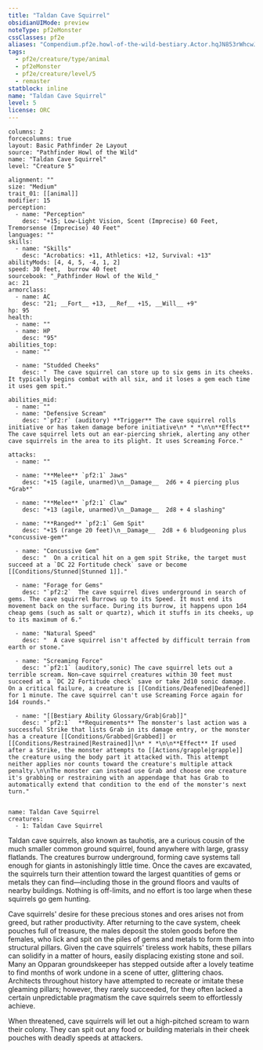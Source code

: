 ```yaml
---
title: "Taldan Cave Squirrel"
obsidianUIMode: preview
noteType: pf2eMonster
cssClasses: pf2e
aliases: "Compendium.pf2e.howl-of-the-wild-bestiary.Actor.hqJN853rWhcwJi6q" 
tags:
  - pf2e/creature/type/animal
  - pf2eMonster
  - pf2e/creature/level/5
  - remaster
statblock: inline
name: "Taldan Cave Squirrel"
level: 5
license: ORC
---
```


```statblock
columns: 2
forcecolumns: true
layout: Basic Pathfinder 2e Layout
source: "Pathfinder Howl of the Wild"
name: "Taldan Cave Squirrel"
level: "Creature 5"

alignment: ""
size: "Medium"
trait_01: [[animal]]
modifier: 15
perception:
  - name: "Perception"
    desc: "+15; Low-Light Vision, Scent (Imprecise) 60 Feet, Tremorsense (Imprecise) 40 Feet"
languages: ""
skills:
  - name: "Skills"
    desc: "Acrobatics: +11, Athletics: +12, Survival: +13"
abilityMods: [4, 4, 5, -4, 1, 2]
speed: 30 feet,  burrow 40 feet
sourcebook: "_Pathfinder Howl of the Wild_"
ac: 21
armorclass:
  - name: AC
    desc: "21; __Fort__ +13, __Ref__ +15, __Will__ +9"
hp: 95
health:
  - name: ""
  - name: HP
    desc: "95"
abilities_top:
  - name: ""

  - name: "Studded Cheeks"
    desc: "  The cave squirrel can store up to six gems in its cheeks. It typically begins combat with all six, and it loses a gem each time it uses gem spit."

abilities_mid:
  - name: ""
  - name: "Defensive Scream"
    desc: "`pf2:r` (auditory) **Trigger** The cave squirrel rolls initiative or has taken damage before initiative\n* * *\n\n**Effect** The cave squirrel lets out an ear-piercing shriek, alerting any other cave squirrels in the area to its plight. It uses Screaming Force."

attacks:
  - name: ""

  - name: "**Melee** `pf2:1` Jaws"
    desc: "+15 (agile, unarmed)\n__Damage__  2d6 + 4 piercing plus *Grab*"

  - name: "**Melee** `pf2:1` Claw"
    desc: "+13 (agile, unarmed)\n__Damage__  2d8 + 4 slashing"

  - name: "**Ranged** `pf2:1` Gem Spit"
    desc: "+15 (range 20 feet)\n__Damage__  2d8 + 6 bludgeoning plus *concussive-gem*"

  - name: "Concussive Gem"
    desc: "  On a critical hit on a gem spit Strike, the target must succeed at a `DC 22 Fortitude check` save or become [[Conditions/Stunned|Stunned 1]]."

  - name: "Forage for Gems"
    desc: "`pf2:2`  The cave squirrel dives underground in search of gems. The cave squirrel Burrows up to its Speed. It must end its movement back on the surface. During its burrow, it happens upon 1d4 cheap gems (such as salt or quartz), which it stuffs in its cheeks, up to its maximum of 6."

  - name: "Natural Speed"
    desc: "  A cave squirrel isn't affected by difficult terrain from earth or stone."

  - name: "Screaming Force"
    desc: "`pf2:1` (auditory,sonic) The cave squirrel lets out a terrible scream. Non–cave squirrel creatures within 30 feet must succeed at a `DC 22 Fortitude check` save or take 2d10 sonic damage. On a critical failure, a creature is [[Conditions/Deafened|Deafened]] for 1 minute. The cave squirrel can't use Screaming Force again for 1d4 rounds."

  - name: "[[Bestiary Ability Glossary/Grab|Grab]]"
    desc: "`pf2:1`  **Requirements** The monster's last action was a successful Strike that lists Grab in its damage entry, or the monster has a creature [[Conditions/Grabbed|Grabbed]] or [[Conditions/Restrained|Restrained]]\n* * *\n\n**Effect** If used after a Strike, the monster attempts to [[Actions/grapple|grapple]] the creature using the body part it attacked with. This attempt neither applies nor counts toward the creature's multiple attack penalty.\n\nThe monster can instead use Grab and choose one creature it's grabbing or restraining with an appendage that has Grab to automatically extend that condition to the end of the monster's next turn."
 
```

```encounter-table
name: Taldan Cave Squirrel
creatures:
  - 1: Taldan Cave Squirrel
```



Taldan cave squirrels, also known as tauhotis, are a curious cousin of the much smaller common ground squirrel, found anywhere with large, grassy flatlands. The creatures burrow underground, forming cave systems tall enough for giants in astonishingly little time. Once the caves are excavated, the squirrels turn their attention toward the largest quantities of gems or metals they can find—including those in the ground floors and vaults of nearby buildings. Nothing is off-limits, and no effort is too large when these squirrels go gem hunting.

Cave squirrels' desire for these precious stones and ores arises not from greed, but rather productivity. After returning to the cave system, cheek pouches full of treasure, the males deposit the stolen goods before the females, who lick and spit on the piles of gems and metals to form them into structural pillars. Given the cave squirrels' tireless work habits, these pillars can solidify in a matter of hours, easily displacing existing stone and soil. Many an Opparan groundskeeper has stepped outside after a lovely teatime to find months of work undone in a scene of utter, glittering chaos. Architects throughout history have attempted to recreate or imitate these gleaming pillars; however, they rarely succeeded, for they often lacked a certain unpredictable pragmatism the cave squirrels seem to effortlessly achieve.

When threatened, cave squirrels will let out a high-pitched scream to warn their colony. They can spit out any food or building materials in their cheek pouches with deadly speeds at attackers.
